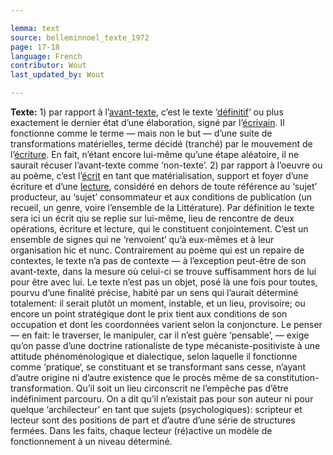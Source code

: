 ```yaml
---

lemma: text
source: belleminnoel_texte_1972
page: 17-18
language: French
contributor: Wout
last_updated_by: Wout

---
```


**Texte:** 1) par rapport à l’[avant-texte](avantTexte.html), c’est le texte ‘[définitif](definitive.html)‘ ou plus exactement le dernier état d’une élaboration, signé par l’[écrivain](author.html). Il fonctionne comme le terme — mais non le but — d’une suite de transformations matérielles, terme décidé (tranché) par le mouvement de l’[écriture](writingProcess.html). En fait, n’étant encore lui-même qu’une étape aléatoire, il ne saurait récuser l’avant-texte comme ‘non-texte’.
2) par rapport à l’oeuvre ou au poème, c’est l’[écrit](writingProduct.html) en tant que matérialisation, support et foyer d’une écriture et d’une [lecture](reading.html), considéré en dehors de toute référence au ‘sujet’ producteur, au ‘sujet’ consommateur et aux conditions de publication (un recueil, un genre, voire l’ensemble de la Littérature). Par définition le texte sera ici un écrit qiu se replie sur lui-même, lieu de rencontre de deux opérations, écriture et lecture, qui le constituent conjointement. C’est un ensemble de signes qui ne ‘renvoient’ qu’à eux-mêmes et à leur organisation hic et nunc. Contrairement au poème qui est un repaire de contextes, le texte n’a pas de contexte — à l’exception peut-être de son avant-texte, dans la mesure où celui-ci se trouve suffisamment hors de lui pour être avec lui. Le texte n’est pas un objet, posé là une fois pour toutes, pourvu d’une finalité précise, habité par un sens qui l’aurait déterminé totalement: il serait plutôt un moment, instable, et un lieu, provisoire; ou encore un point stratégique dont le prix tient aux conditions de son occupation et dont les coordonnées varient selon la conjoncture. Le penser — en fait: le traverser, le manipuler, car il n’est guère ‘pensable’, — exige qu’on passe d’une doctrine rationaliste de type mécaniste-positiviste à une attitude phénoménologique et dialectique, selon laquelle il fonctionne comme ‘pratique‘, se constituant et se transformant sans cesse, n’ayant d’autre origine ni d’autre existence que le procès même de sa constitution-transformation. Qu’il soit un lieu circonscrit ne l’empêche pas d’être indéfiniment parcouru. On a dit qu’il n’existait pas pour son auteur ni pour quelque ‘archilecteur’ en tant que sujets (psychologiques): scripteur et lecteur sont des positions de part et d’autre d’une série de structures fermées. Dans les faits, chaque lecteur (ré)active un modèle de fonctionnement à un niveau déterminé.
